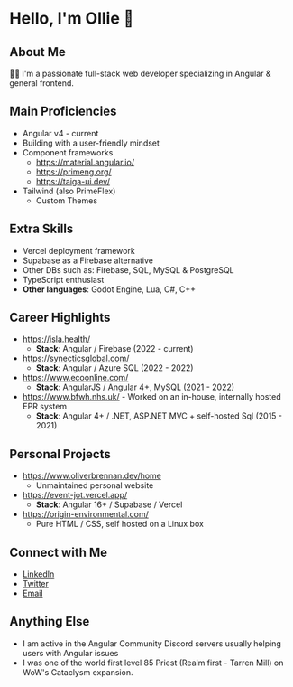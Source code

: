# Hello, I'm Ollie 👋

## About Me
👨‍💻 I'm a passionate full-stack web developer specializing in Angular & general frontend.

## Main Proficiencies
- Angular v4 - current
- Building with a user-friendly mindset
- Component frameworks
  - https://material.angular.io/
  - https://primeng.org/
  - https://taiga-ui.dev/
- Tailwind (also PrimeFlex)
  - Custom Themes

## Extra Skills
- Vercel deployment framework
- Supabase as a Firebase alternative
- Other DBs such as: Firebase, SQL, MySQL & PostgreSQL
- TypeScript enthusiast
- **Other languages**: Godot Engine, Lua, C#, C++

## Career Highlights
- https://isla.health/
  - **Stack**: Angular / Firebase (2022 - current)
- https://synecticsglobal.com/
  - **Stack**: Angular / Azure SQL (2022 - 2022)
- https://www.ecoonline.com/
  - **Stack**: AngularJS / Angular 4+, MySQL (2021 - 2022)
- https://www.bfwh.nhs.uk/ - Worked on an in-house, internally hosted EPR system
  - **Stack**: Angular 4+ / .NET, ASP.NET MVC + self-hosted Sql (2015 - 2021)

## Personal Projects
- https://www.oliverbrennan.dev/home
  - Unmaintained personal website
- https://event-jot.vercel.app/
  - **Stack**: Angular 16+ / Supabase / Vercel
- https://origin-environmental.com/
  - Pure HTML / CSS, self hosted on a Linux box

## Connect with Me
- [LinkedIn](https://www.linkedin.com/in/oliver-brennan-414059134/)
- [Twitter](https://twitter.com/olliebrennan_)
- [Email](mailto:oliverbrennan05@gmail.com)

## Anything Else
- I am active in the Angular Community Discord servers usually helping users with Angular issues
- I was one of the world first level 85 Priest (Realm first - Tarren Mill) on WoW's Cataclysm expansion. 

